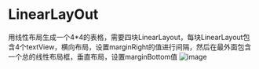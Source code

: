 # LinearLayOut
用线性布局生成一个4*4的表格，需要四块LinearLayout，每块LinearLayout包含4个textView，横向布局，设置marginRight的值进行间隔，然后在最外面包含一个总的线性布局框，垂直布局，设置marginBottom值
![image](https://user-images.githubusercontent.com/82015926/136721086-c3ca3045-ac96-4cb6-8d80-39f4b4e367f0.png)
